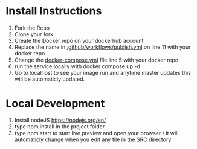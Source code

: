 # Install Instructions

1. Fork the Repo
2. Clone your fork
3. Create the Docker repo on your dockerhub account
4. Replace the name in [.github/workflows/publish.yml](.github/workflows/publish.yml]) on line 11 with your docker repo
5. Change the [docker-compose.yml](docker-compose.yml) file line 5 with your docker repo
6. run the service locally with docker compose up -d
7. Go to localhost to see your image run and anytime master updates this will be automaticly updated.

# Local Development

1. Install nodeJS https://nodejs.org/en/
2. type npm install in the project folder
3. type npm start to start live preview and open your browser / it will automaticly change when you edit any file in the
   SRC directory 